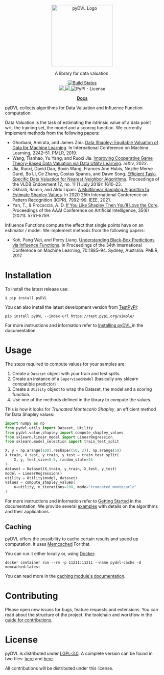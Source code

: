 <p align="center" style="text-align:center;">
    <img alt="pyDVL Logo" src="https://raw.githubusercontent.com/appliedAI-Initiative/pyDVL/develop/logo.svg" width="200"/>
</p>

<p align="center" style="text-align:center;">
    A library for data valuation.
</p>

<p align="center" style="text-align:center;">
    <a href="https://github.com/appliedAI-Initiative/pyDVL/actions/workflows/tox.yaml">
        <img src="https://github.com/appliedAI-Initiative/pyDVL/actions/workflows/tox.yaml/badge.svg" alt="Build Status"/>
    </a>
    <br>
    <a href="https://pypi.org/project/pydvl/">
        <img src="https://img.shields.io/pypi/v/pydvl.svg"/>
    </a>
    <a href="https://pypi.org/project/pydvl/">
        <img src="https://img.shields.io/pypi/pyversions/pydvl.svg"/>
    </a>
    <img alt="PyPI - License" src="https://img.shields.io/pypi/l/pydvl"/>
</p>

<p align="center" style="text-align:center;">
    <strong>
    <a href="https://appliedAI-Initiative.github.io/pyDVL">Docs</a>
    </strong>
</p>

pyDVL collects algorithms for Data Valuation and Influence Function computation.

Data Valuation is the task of estimating the intrinsic value of a data point
wrt. the training set, the model and a scoring function. We currently implement
methods from the following papers:

- Ghorbani, Amirata, and James Zou. 
  [Data Shapley: Equitable Valuation of Data for Machine Learning](http://proceedings.mlr.press/v97/ghorbani19c.html).
  In International Conference on Machine Learning, 2242–51. PMLR, 2019.
- Wang, Tianhao, Yu Yang, and Ruoxi Jia. 
  [Improving Cooperative Game Theory-Based Data Valuation via Data Utility Learning](https://doi.org/10.48550/arXiv.2107.06336).
  arXiv, 2022.
- Jia, Ruoxi, David Dao, Boxin Wang, Frances Ann Hubis, Nezihe Merve Gurel, Bo Li,
  Ce Zhang, Costas Spanos, and Dawn Song.
  [Efficient Task-Specific Data Valuation for Nearest Neighbor Algorithms](https://doi.org/10.14778/3342263.3342637).
  Proceedings of the VLDB Endowment 12, no. 11 (1 July 2019): 1610–23.
- Okhrati, Ramin, and Aldo Lipani.
  [A Multilinear Sampling Algorithm to Estimate Shapley Values](https://doi.org/10.1109/ICPR48806.2021.9412511).
  In 2020 25th International Conference on Pattern Recognition (ICPR), 7992–99.
  IEEE, 2021.
- Yan, T., & Procaccia, A. D. 
  [If You Like Shapley Then You’ll Love the Core]().
  Proceedings of the AAAI Conference on Artificial Intelligence, 35(6) (2021): 5751-5759.

Influence Functions compute the effect that single points have on an estimator /
model. We implement methods from the following papers:

- Koh, Pang Wei, and Percy Liang.
  [Understanding Black-Box Predictions via Influence Functions](http://proceedings.mlr.press/v70/koh17a.html).
  In Proceedings of the 34th International Conference on Machine Learning,
  70:1885–94. Sydney, Australia: PMLR, 2017.

# Installation

To install the latest release use:

```shell
$ pip install pyDVL
```

You can also install the latest development version from
[TestPyPI](https://test.pypi.org/project/pyDVL/):

```shell
pip install pyDVL --index-url https://test.pypi.org/simple/
```

For more instructions and information refer to [Installing pyDVL
](https://appliedAI-Initiative.github.io/pyDVL/20-install.html) in the
documentation.

# Usage

The steps required to compute values for your samples are:

1. Create a `Dataset` object with your train and test splits.
2. Create an instance of a `SupervisedModel` (basically any sklearn compatible
   predictor)
3. Create a `Utility` object to wrap the Dataset, the model and a scoring
   function.
4. Use one of the methods defined in the library to compute the values.

This is how it looks for *Truncated Montecarlo Shapley*, an efficient method for
Data Shapley values:

```python
import numpy as np
from pydvl.utils import Dataset, Utility
from pydvl.value.shapley import compute_shapley_values
from sklearn.linear_model import LinearRegression
from sklearn.model_selection import train_test_split

X, y = np.arange(100).reshape((50, 2)), np.arange(50)
X_train, X_test, y_train, y_test = train_test_split(
    X, y, test_size=0.5, random_state=16
)
dataset = Dataset(X_train, y_train, X_test, y_test)
model = LinearRegression()
utility = Utility(model, dataset)
values = compute_shapley_values(
    u=utility, n_iterations=100, mode="truncated_montecarlo"
)
```

For more instructions and information refer to [Getting
Started](https://appliedAI-Initiative.github.io/pyDVL/10-getting-started.html) in
the documentation. We provide several
[examples](https://appliedAI-Initiative.github.io/pyDVL/examples/index.html)
with details on the algorithms and their applications.

## Caching

pyDVL offers the possibility to cache certain results and
speed up computation. It uses [Memcached](https://memcached.org/) For that.

You can run it either locally or, using
[Docker](https://www.docker.com/):

```shell
docker container run --rm -p 11211:11211 --name pydvl-cache -d memcached:latest
```

You can read more in the [caching module's
documentation](https://appliedAI-Initiative.github.io/pyDVL/pydvl/utils/caching.html).

# Contributing

Please open new issues for bugs, feature requests and extensions. You can read
about the structure of the project, the toolchain and workflow in the [guide for
contributions](CONTRIBUTING.md).

# License

pyDVL is distributed under
[LGPL-3.0](https://www.gnu.org/licenses/lgpl-3.0.html). A complete version can
be found in two files: [here](LICENSE) and [here](COPYING.LESSER).

All contributions will be distributed under this license.
